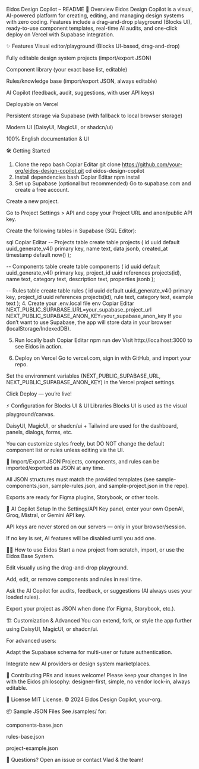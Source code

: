 Eidos Design Copilot – README
🚀 Overview
Eidos Design Copilot is a visual, AI-powered platform for creating, editing, and managing design systems with zero coding.
Features include a drag-and-drop playground (Blocks UI), ready-to-use component templates, real-time AI audits, and one-click deploy on Vercel with Supabase integration.

✨ Features
Visual editor/playground (Blocks UI-based, drag-and-drop)

Fully editable design system projects (import/export JSON)

Component library (your exact base list, editable)

Rules/knowledge base (import/export JSON, always editable)

AI Copilot (feedback, audit, suggestions, with user API keys)

Deployable on Vercel

Persistent storage via Supabase (with fallback to local browser storage)

Modern UI (DaisyUI, MagicUI, or shadcn/ui)

100% English documentation & UI

🛠️ Getting Started
1. Clone the repo
bash
Copiar
Editar
git clone https://github.com/your-org/eidos-design-copilot.git
cd eidos-design-copilot
2. Install dependencies
bash
Copiar
Editar
npm install
3. Set up Supabase (optional but recommended)
Go to supabase.com and create a free account.

Create a new project.

Go to Project Settings > API and copy your Project URL and anon/public API key.

Create the following tables in Supabase (SQL Editor):

sql
Copiar
Editar
-- Projects table
create table projects (
  id uuid default uuid_generate_v4() primary key,
  name text,
  data jsonb,
  created_at timestamp default now()
);

-- Components table
create table components (
  id uuid default uuid_generate_v4() primary key,
  project_id uuid references projects(id),
  name text,
  category text,
  description text,
  properties jsonb
);

-- Rules table
create table rules (
  id uuid default uuid_generate_v4() primary key,
  project_id uuid references projects(id),
  rule text,
  category text,
  example text
);
4. Create your .env.local file
env
Copiar
Editar
NEXT_PUBLIC_SUPABASE_URL=your_supabase_project_url
NEXT_PUBLIC_SUPABASE_ANON_KEY=your_supabase_anon_key
If you don’t want to use Supabase, the app will store data in your browser (localStorage/IndexedDB).

5. Run locally
bash
Copiar
Editar
npm run dev
Visit http://localhost:3000 to see Eidos in action.

6. Deploy on Vercel
Go to vercel.com, sign in with GitHub, and import your repo.

Set the environment variables (NEXT_PUBLIC_SUPABASE_URL, NEXT_PUBLIC_SUPABASE_ANON_KEY) in the Vercel project settings.

Click Deploy — you’re live!

⚡ Configuration for Blocks UI & UI Libraries
Blocks UI is used as the visual playground/canvas.

DaisyUI, MagicUI, or shadcn/ui + Tailwind are used for the dashboard, panels, dialogs, forms, etc.

You can customize styles freely, but DO NOT change the default component list or rules unless editing via the UI.

🧩 Import/Export JSON
Projects, components, and rules can be imported/exported as JSON at any time.

All JSON structures must match the provided templates (see sample-components.json, sample-rules.json, and sample-project.json in the repo).

Exports are ready for Figma plugins, Storybook, or other tools.

🤖 AI Copilot Setup
In the Settings/API Key panel, enter your own OpenAI, Groq, Mistral, or Gemini API key.

API keys are never stored on our servers — only in your browser/session.

If no key is set, AI features will be disabled until you add one.

🧑‍🎨 How to use Eidos
Start a new project from scratch, import, or use the Eidos Base System.

Edit visually using the drag-and-drop playground.

Add, edit, or remove components and rules in real time.

Ask the AI Copilot for audits, feedback, or suggestions (AI always uses your loaded rules).

Export your project as JSON when done (for Figma, Storybook, etc.).

🏗️ Customization & Advanced
You can extend, fork, or style the app further using DaisyUI, MagicUI, or shadcn/ui.

For advanced users:

Adapt the Supabase schema for multi-user or future authentication.

Integrate new AI providers or design system marketplaces.

📝 Contributing
PRs and issues welcome! Please keep your changes in line with the Eidos philosophy:
designer-first, simple, no vendor lock-in, always editable.

📄 License
MIT License.
© 2024 Eidos Design Copilot, your-org.

📦 Sample JSON Files
See /samples/ for:

components-base.json

rules-base.json

project-example.json

🙌 Questions?
Open an issue or contact Vlad & the team!

